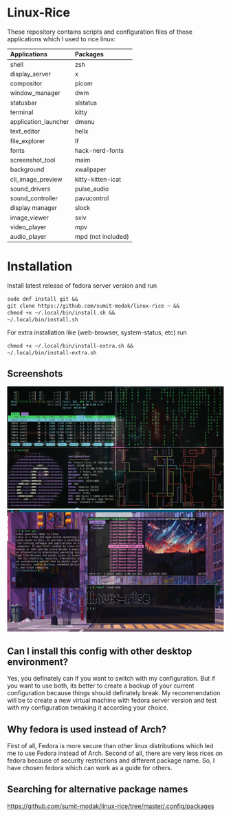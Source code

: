 
# Linux-Rice

These repository contains scripts and configuration files of those applications which I used to rice linux:

| Applications            | Packages                |
| :---------------------- | :---------------------- |
| shell                   | zsh                     |
| display_server		      | x                       |
| compositor			        | picom                   |
| window_manager          | dwm                     |
| statusbar               | slstatus                |
| terminal                | kitty                   |
| application_launcher    | dmenu                   |
| text_editor			        | helix                   |
| file_explorer           | lf                      |
| fonts                   | hack-nerd-fonts         |
| screenshot_tool		      | maim                    |
| background              | xwallpaper              |
| cli_image_preview       | kitty-kitten-icat       |
| sound_drivers			      | pulse_audio             |
| sound_controller		    | pavucontrol             |
| display manager         | slock                   |
| image_viewer			      | sxiv                    |
| video_player			      | mpv 			              |
| audio_player			      | mpd (not included)      |

# Installation

Install latest release of fedora server version and run
```
sudo dnf install git &&
git clone https://github.com/sumit-modak/linux-rice ~ &&
chmod +x ~/.local/bin/install.sh &&
~/.local/bin/install.sh
```

For extra installation like (web-browser, system-status, etc) run
```
chmod +x ~/.local/bin/install-extra.sh &&
~/.local/bin/install-extra.sh
```

## Screenshots
![](multimedia/rice-ss/Screenshot_2023-05-21_14:55:42.png)
![](multimedia/rice-ss/Screenshot_2023-05-21_16:57:56.png)

## Can I install this config with other desktop environment?
Yes, you definately can if you want to switch with my configuration. But if you want to use both, its better to create a backup of your current configuration because things should definately break. My recommendation will be to create a new virtual machine with fedora server version and test with my configuration tweaking it according your choice.

## Why fedora is used instead of Arch?
First of all, Fedora is more secure than other linux distributions which led me to use Fedora instead of Arch. Second of all, there are very less rices on fedora because of security restrictions and different package name. So, I have chosen fedora which can work as a guide for others.

## Searching for alternative package names
https://github.com/sumit-modak/linux-rice/tree/master/.config/packages 
